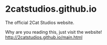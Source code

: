 # 2catstudios.github.io
The official 2Cat Studios website.

Why are you reading this, just visit the website!
http://2catstudios.github.io/main.html